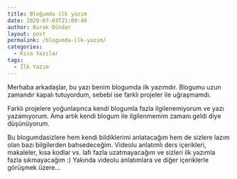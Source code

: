 ```yaml
---
title: Bloğumda ilk yazım
date: 2020-07-03T21:09:49
author: Burak Dündar
layout: post
permalink: /blogumda-ilk-yazim/
categories:
  - Kısa Yazılar
tags:
  - İlk Yazım
---
```

Merhaba arkadaşlar, bu yazı benim blogumda ilk yazımdır. Blogumu uzun zamandır kapalı tutuyordum, sebebi ise farklı projeler ile uğraşmamdı. 

Farklı projelere yoğunlaşınca kendi blogumla fazla ilgilenemiyorum ve yazı yazamıyorum. Ama artık kendi blogum ile ilgilenmemim zamanı geldi diye düşünüyorum. 

Bu blogumdasizlere hem kendi bildiklerimi anlatacağım hem de sizlere lazım olan bazı bilgilerden bahsedeceğim. Videolu anlatımlı ders içerikleri, makaleler, kısa kodlar vs. lafı fazla uzatmayacağım ve sizleri ilk yazımla fazla sıkmayacağım :) Yakında videolu anlatımlara ve diğer içeriklerle görüşmek üzere...